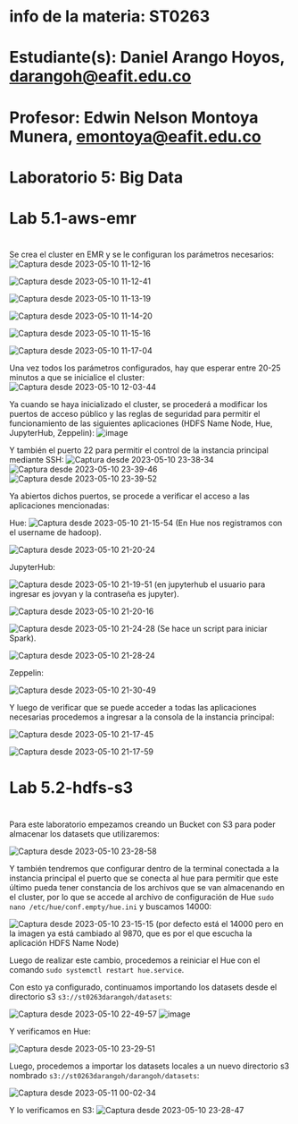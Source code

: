 # info de la materia: ST0263
# Estudiante(s): Daniel Arango Hoyos, darangoh@eafit.edu.co
# Profesor: Edwin Nelson Montoya Munera, emontoya@eafit.edu.co
# Laboratorio 5: Big Data
#
# Lab 5.1-aws-emr
#
Se crea el cluster en EMR y se le configuran los parámetros necesarios:
![Captura desde 2023-05-10 11-12-16](https://github.com/Drealm-bot/darangoh-st0263/assets/61467004/e2495588-01ec-4f01-afcd-11935a0684e3)

![Captura desde 2023-05-10 11-12-41](https://github.com/Drealm-bot/darangoh-st0263/assets/61467004/44762a8e-7cdb-4032-b2ed-a288396a0de5)

![Captura desde 2023-05-10 11-13-19](https://github.com/Drealm-bot/darangoh-st0263/assets/61467004/e71d9087-2183-4417-bfad-b705e17a9e4d)

![Captura desde 2023-05-10 11-14-20](https://github.com/Drealm-bot/darangoh-st0263/assets/61467004/ce8cb232-2926-4077-a2cb-75e40a4080b6)

![Captura desde 2023-05-10 11-15-16](https://github.com/Drealm-bot/darangoh-st0263/assets/61467004/5dcad738-e674-435e-b5ac-947a512c9fbc)

![Captura desde 2023-05-10 11-17-04](https://github.com/Drealm-bot/darangoh-st0263/assets/61467004/cb2be5e2-a4c2-44a5-9140-701aaad53b3e)

Una vez todos los parámetros configurados, hay que esperar entre 20-25 minutos a que se inicialice el cluster:
![Captura desde 2023-05-10 12-03-44](https://github.com/Drealm-bot/darangoh-st0263/assets/61467004/2a139352-1ddd-457b-a1d7-b2b128dbf312)

Ya cuando se haya inicializado el cluster, se procederá a modificar los puertos de acceso público y las reglas de seguridad para permitir el funcionamiento de las siguientes aplicaciones (HDFS Name Node, Hue, JupyterHub, Zeppelin):
![image](https://github.com/Drealm-bot/darangoh-st0263/assets/61467004/d846ce8f-46c2-4301-962d-aeba2ab90019)

Y también el puerto 22 para permitir el control de la instancia principal mediante SSH:
![Captura desde 2023-05-10 23-38-34](https://github.com/Drealm-bot/darangoh-st0263/assets/61467004/8443a666-b4f0-4d48-bcce-03c92de952a6)
![Captura desde 2023-05-10 23-39-46](https://github.com/Drealm-bot/darangoh-st0263/assets/61467004/05333221-863b-4d3c-a1ae-48c2051e500a)
![Captura desde 2023-05-10 23-39-52](https://github.com/Drealm-bot/darangoh-st0263/assets/61467004/ba457326-7e8c-4b92-9bb9-d46f8022b3c0)

Ya abiertos dichos puertos, se procede a verificar el acceso a las aplicaciones mencionadas:

Hue:
![Captura desde 2023-05-10 21-15-54](https://github.com/Drealm-bot/darangoh-st0263/assets/61467004/3f74e0d4-be34-4d59-91d8-807eaf7b8735)
(En Hue nos registramos con el username de hadoop).

![Captura desde 2023-05-10 21-20-24](https://github.com/Drealm-bot/darangoh-st0263/assets/61467004/4cf5e495-c040-4040-8573-b45d15295c3c)

JupyterHub:

![Captura desde 2023-05-10 21-19-51](https://github.com/Drealm-bot/darangoh-st0263/assets/61467004/39550655-49d1-47d6-9f6a-24ce9822c6e1)
(en jupyterhub el usuario para ingresar es jovyan y la contraseña es jupyter).

![Captura desde 2023-05-10 21-20-16](https://github.com/Drealm-bot/darangoh-st0263/assets/61467004/e0611bd3-4dee-40ab-83fb-3055bed78456)

![Captura desde 2023-05-10 21-24-28](https://github.com/Drealm-bot/darangoh-st0263/assets/61467004/86e70d3d-4cf9-42b6-b8ee-9bf0beddfcbf)
(Se hace un script para iniciar Spark).

![Captura desde 2023-05-10 21-28-24](https://github.com/Drealm-bot/darangoh-st0263/assets/61467004/54516615-c021-4d96-9d75-9422f59fc483)

Zeppelin:

![Captura desde 2023-05-10 21-30-49](https://github.com/Drealm-bot/darangoh-st0263/assets/61467004/f608844a-c918-4cf0-8792-d884dca3737b)

Y luego de verificar que se puede acceder a todas las aplicaciones necesarias procedemos a ingresar a la consola de la instancia principal:

![Captura desde 2023-05-10 21-17-45](https://github.com/Drealm-bot/darangoh-st0263/assets/61467004/91a2092d-d9a0-4d8a-837f-992abea02bc0)

![Captura desde 2023-05-10 21-17-59](https://github.com/Drealm-bot/darangoh-st0263/assets/61467004/21d99f1a-a901-4f47-8e2a-fd3c1c3b086b)

# Lab 5.2-hdfs-s3
#
Para este laboratorio empezamos creando un Bucket con S3 para poder almacenar los datasets que utilizaremos:

![Captura desde 2023-05-10 23-28-58](https://github.com/Drealm-bot/darangoh-st0263/assets/61467004/a8ccbb47-971f-4099-9cf5-0eafcc78f5b7)

Y también tendremos que configurar dentro de la terminal conectada a la instancia principal el puerto que se conecta al hue para permitir que este último pueda tener constancia de los archivos que se van almacenando en el cluster, por lo que se accede al archivo de configuración de Hue `sudo nano /etc/hue/conf.empty/hue.ini` y buscamos 14000:

![Captura desde 2023-05-10 23-15-15](https://github.com/Drealm-bot/darangoh-st0263/assets/61467004/fee0c9b6-12fd-4979-9577-1d6718cee6bb)
(por defecto está el 14000 pero en la imagen ya está cambiado al 9870, que es por el que escucha la aplicación HDFS Name Node)

Luego de realizar este cambio, procedemos a reiniciar el Hue con el comando `sudo systemctl restart hue.service`.

Con esto ya configurado, continuamos importando los datasets desde el directorio s3 `s3://st0263darangoh/datasets`:

![Captura desde 2023-05-10 22-49-57](https://github.com/Drealm-bot/darangoh-st0263/assets/61467004/2824a5cd-83f1-46d8-9d6e-91740b53831f)
![image](https://github.com/Drealm-bot/darangoh-st0263/assets/61467004/fff65f63-be79-48b2-98a2-51e786e34e7f)

Y verificamos en Hue:

![Captura desde 2023-05-10 23-29-51](https://github.com/Drealm-bot/darangoh-st0263/assets/61467004/4020fb55-7843-4360-9cd4-d1f7cd36e7d8)

Luego, procedemos a importar los datasets locales a un nuevo directorio s3 nombrado `s3://st0263darangoh/darangoh/datasets`:

![Captura desde 2023-05-11 00-02-34](https://github.com/Drealm-bot/darangoh-st0263/assets/61467004/8c05d73e-0ee7-43de-91b5-76d877e44cca)

Y lo verificamos en S3: 
![Captura desde 2023-05-10 23-28-47](https://github.com/Drealm-bot/darangoh-st0263/assets/61467004/1e54d56e-6e59-4212-9c74-4c8835b9956c)

